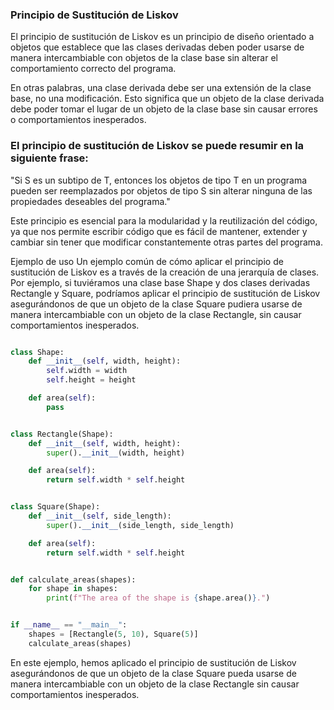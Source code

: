 ### Principio de Sustitución de Liskov
El principio de sustitución de Liskov es un principio de diseño orientado a objetos que establece que las clases derivadas deben poder usarse de manera intercambiable con objetos de la clase base sin alterar el comportamiento correcto del programa.

En otras palabras, una clase derivada debe ser una extensión de la clase base, no una modificación. Esto significa que un objeto de la clase derivada debe poder tomar el lugar de un objeto de la clase base sin causar errores o comportamientos inesperados.

### El principio de sustitución de Liskov se puede resumir en la siguiente frase:

"Si S es un subtipo de T, entonces los objetos de tipo T en un programa pueden ser reemplazados por objetos de tipo S sin alterar ninguna de las propiedades deseables del programa."

Este principio es esencial para la modularidad y la reutilización del código, ya que nos permite escribir código que es fácil de mantener, extender y cambiar sin tener que modificar constantemente otras partes del programa.

Ejemplo de uso
Un ejemplo común de cómo aplicar el principio de sustitución de Liskov es a través de la creación de una jerarquía de clases. Por ejemplo, si tuviéramos una clase base Shape y dos clases derivadas Rectangle y Square, podríamos aplicar el principio de sustitución de Liskov asegurándonos de que un objeto de la clase Square pudiera usarse de manera intercambiable con un objeto de la clase Rectangle, sin causar comportamientos inesperados.

``` python

class Shape:
    def __init__(self, width, height):
        self.width = width
        self.height = height

    def area(self):
        pass


class Rectangle(Shape):
    def __init__(self, width, height):
        super().__init__(width, height)

    def area(self):
        return self.width * self.height


class Square(Shape):
    def __init__(self, side_length):
        super().__init__(side_length, side_length)

    def area(self):
        return self.width * self.height


def calculate_areas(shapes):
    for shape in shapes:
        print(f"The area of the shape is {shape.area()}.")


if __name__ == "__main__":
    shapes = [Rectangle(5, 10), Square(5)]
    calculate_areas(shapes)
```

En este ejemplo, hemos aplicado el principio de sustitución de Liskov asegurándonos de que un objeto de la clase Square pueda usarse de manera intercambiable con un objeto de la clase Rectangle sin causar comportamientos inesperados.